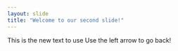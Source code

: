 ```yaml
---
layout: slide
title: "Welcome to our second slide!"
---
```

This is the new text to use
Use the left arrow to go back!

